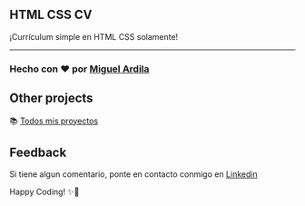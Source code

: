 ## HTML CSS CV
 
¡Currículum simple en HTML CSS solamente!

---
### Hecho con ❤️ por [Miguel Ardila][projects]

## Other projects

📚 [Todos mis proyectos][projects]


## Feedback
Si tiene algun comentario, ponte en contacto conmigo en [Linkedin][wc-lk-group]



Happy Coding! ✨🚀

[projects]: https://github.com/miguel-ardila
[wc-lk-group]: https://www.linkedin.com/in/miguel-ardila-bbb725210/

